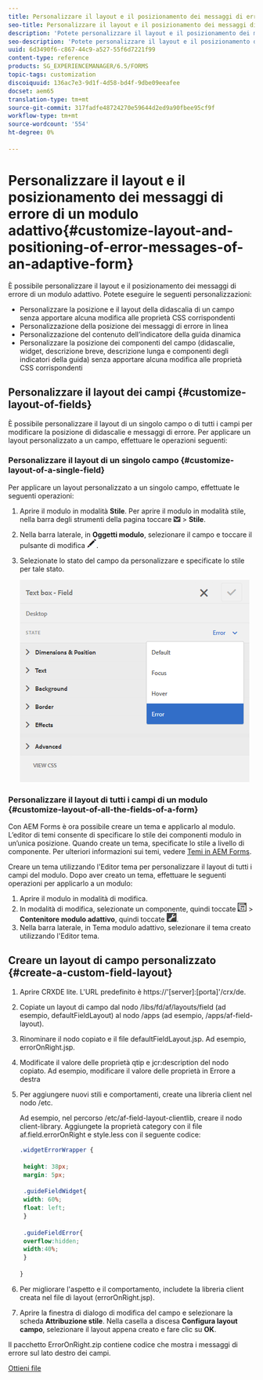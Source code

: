 ```yaml
---
title: Personalizzare il layout e il posizionamento dei messaggi di errore di un modulo adattivo
seo-title: Personalizzare il layout e il posizionamento dei messaggi di errore di un modulo adattivo
description: 'Potete personalizzare il layout e il posizionamento dei messaggi di errore di un adattatore per. '
seo-description: 'Potete personalizzare il layout e il posizionamento dei messaggi di errore di un adattatore per. '
uuid: 6d3490f6-c867-44c9-a527-55f6d7221f99
content-type: reference
products: SG_EXPERIENCEMANAGER/6.5/FORMS
topic-tags: customization
discoiquuid: 136ac7e3-9d1f-4d58-bd4f-9dbe09eeafee
docset: aem65
translation-type: tm+mt
source-git-commit: 317fadfe48724270e59644d2ed9a90fbee95cf9f
workflow-type: tm+mt
source-wordcount: '554'
ht-degree: 0%

---
```



# Personalizzare il layout e il posizionamento dei messaggi di errore di un modulo adattivo{#customize-layout-and-positioning-of-error-messages-of-an-adaptive-form}

È possibile personalizzare il layout e il posizionamento dei messaggi di errore di un modulo adattivo. Potete eseguire le seguenti personalizzazioni:

* Personalizzare la posizione e il layout della didascalia di un campo senza apportare alcuna modifica alle proprietà CSS corrispondenti
* Personalizzazione della posizione dei messaggi di errore in linea
* Personalizzazione del contenuto dell’indicatore della guida dinamica
* Personalizzare la posizione dei componenti del campo (didascalie, widget, descrizione breve, descrizione lunga e componenti degli indicatori della guida) senza apportare alcuna modifica alle proprietà CSS corrispondenti

## Personalizzare il layout dei campi {#customize-layout-of-fields}

È possibile personalizzare il layout di un singolo campo o di tutti i campi per modificare la posizione di didascalie e messaggi di errore. Per applicare un layout personalizzato a un campo, effettuare le operazioni seguenti:

### Personalizzare il layout di un singolo campo {#customize-layout-of-a-single-field}

Per applicare un layout personalizzato a un singolo campo, effettuate le seguenti operazioni:

1. Aprire il modulo in modalità **Stile**. Per aprire il modulo in modalità stile, nella barra degli strumenti della pagina toccare ![a discesa quadro](assets/canvas-drop-down.png) > **Stile**.
1. Nella barra laterale, in **Oggetti modulo**, selezionare il campo e toccare il pulsante di modifica ![edit-button](assets/edit-button.png).
1. Selezionate lo stato del campo da personalizzare e specificate lo stile per tale stato.

   ![Specifica dello stile in linea di un campo](assets/edit-error-state.png)

### Personalizzare il layout di tutti i campi di un modulo {#customize-layout-of-all-the-fields-of-a-form}

Con  AEM Forms è ora possibile creare un tema e applicarlo al modulo. L’editor di temi consente di specificare lo stile dei componenti modulo in un’unica posizione. Quando create un tema, specificate lo stile a livello di componente. Per ulteriori informazioni sui temi, vedere [Temi in  AEM Forms](../../forms/using/themes.md).

Creare un tema utilizzando l&#39;Editor tema per personalizzare il layout di tutti i campi del modulo. Dopo aver creato un tema, effettuare le seguenti operazioni per applicarlo a un modulo:

1. Aprire il modulo in modalità di modifica.
1. In modalità di modifica, selezionate un componente, quindi toccate ![livello campo](assets/field-level.png) > **Contenitore modulo adattivo**, quindi toccate ![cmppr](assets/cmppr.png).
1. Nella barra laterale, in Tema modulo adattivo, selezionare il tema creato utilizzando l&#39;Editor tema.

## Creare un layout di campo personalizzato {#create-a-custom-field-layout}

1. Aprire CRXDE lite. L&#39;URL predefinito è https://&#39;[server]:[porta]&#39;/crx/de.
1. Copiate un layout di campo dal nodo /libs/fd/af/layouts/field (ad esempio, defaultFieldLayout) al nodo /apps (ad esempio, /apps/af-field-layout).
1. Rinominare il nodo copiato e il file defaultFieldLayout.jsp. Ad esempio, errorOnRight.jsp.

1. Modificate il valore delle proprietà qtip e jcr:description del nodo copiato. Ad esempio, modificare il valore delle proprietà in Errore a destra

1. Per aggiungere nuovi stili e comportamenti, create una libreria client nel nodo /etc.

   Ad esempio, nel percorso /etc/af-field-layout-clientlib, creare il nodo client-library. Aggiungete la proprietà category con il file af.field.errorOnRight e style.less con il seguente codice:

   ```css
   .widgetErrorWrapper {
   
    height: 38px;
    margin: 5px;
   
    .guideFieldWidget{
    width: 60%;
    float: left; 
    }
   
    .guideFieldError{
    overflow:hidden;
    width:40%; 
    }
   
   }
   ```

1. Per migliorare l&#39;aspetto e il comportamento, includete la libreria client creata nel file di layout (errorOnRight.jsp).
1. Aprire la finestra di dialogo di modifica del campo e selezionare la scheda **Attribuzione stile**. Nella casella a discesa **Configura layout campo**, selezionare il layout appena creato e fare clic su **OK**.

Il pacchetto ErrorOnRight.zip contiene codice che mostra i messaggi di errore sul lato destro dei campi.

[Ottieni file](assets/erroronright.zip)
